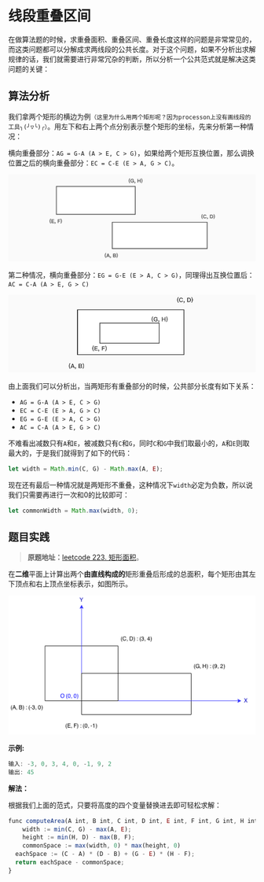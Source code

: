 # 线段重叠区间

在做算法题的时候，求重叠面积、重叠区间、重叠长度这样的问题是非常常见的，而这类问题都可以分解成求两线段的公共长度。对于这个问题，如果不分析出求解规律的话，我们就需要进行非常冗杂的判断，所以分析一个公共范式就是解决这类问题的关键：

## 算法分析

我们拿两个矩形的横边为例`（这里为什么用两个矩形呢？因为processon上没有画线段的工具╮(╯▽╰)╭）`。用左下和右上两个点分别表示整个矩形的坐标，先来分析第一种情况：

横向重叠部分：`AG = G-A (A > E, C > G)`，如果给两个矩形互换位置，那么调换位置之后的横向重叠部分：`EC = C-E (E > A, G > C)`。

![image-20200908140205520](assets/2020-09-08-061852.png)



第二种情况，横向重叠部分：`EG = G-E (E > A, C > G)`，同理得出互换位置后：`AC = C-A (A > E, G > C)`

![image-20200908140656677](assets/2020-09-08-061849.png)

由上面我们可以分析出，当两矩形有重叠部分的时候，公共部分长度有如下关系：

- `AG = G-A (A > E, C > G)`
- `EC = C-E (E > A, G > C)`
- `EG = G-E (E > A, C > G)`
- `AC = C-A (A > E, G > C)`

不难看出减数只有`A`和`E`，被减数只有`C`和`G`，同时`C`和`G`中我们取最小的，`A`和`E`则取最大的，于是我们就得到了如下的代码：

```ts
let width = Math.min(C, G) - Math.max(A, E);
```

现在还有最后一种情况就是两矩形不重叠，这种情况下`width`必定为负数，所以说我们只需要再进行一次和0的比较即可：

```ts
let commonWidth = Math.max(width, 0);
```

## 题目实践

> **原题地址：**[leetcode  223. 矩形面积](https://leetcode-cn.com/problems/rectangle-area/)。

在**二维**平面上计算出两个**由直线构成的**矩形重叠后形成的总面积，每个矩形由其左下顶点和右上顶点坐标表示，如图所示。

![Rectangle Area](assets/2020-09-08-061845.png)

**示例:**

```js
输入: -3, 0, 3, 4, 0, -1, 9, 2
输出: 45
```

**解法：**

根据我们上面的范式，只要将高度的四个变量替换进去即可轻松求解：

```ts
func computeArea(A int, B int, C int, D int, E int, F int, G int, H int) int {
	width := min(C, G) - max(A, E);
	height := min(H, D) - max(B, F);
	commonSpace := max(width, 0) * max(height, 0)
  eachSpace := (C - A) * (D - B) + (G - E) * (H - F);
  return eachSpace - commonSpace;
}
```

